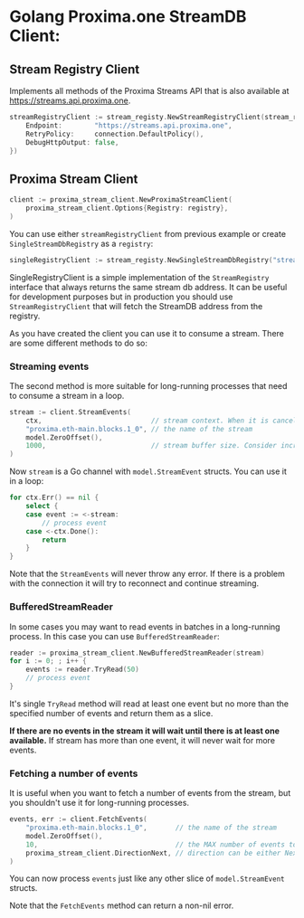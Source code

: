 # Golang Proxima.one StreamDB Client:

## Stream Registry Client
Implements all methods of the Proxima Streams API that is also available at https://streams.api.proxima.one.

```go
streamRegistryClient := stream_registy.NewStreamRegistryClient(stream_registy.Options{
    Endpoint:        "https://streams.api.proxima.one",
    RetryPolicy:     connection.DefaultPolicy(),
    DebugHttpOutput: false,
})
```

## Proxima Stream Client

```go
client := proxima_stream_client.NewProximaStreamClient(
	proxima_stream_client.Options{Registry: registry}, 
)
```
You can use either `streamRegistryClient` from previous example or create `SingleStreamDbRegistry` as a `registry`:
```go
singleRegistryClient := stream_registy.NewSingleStreamDbRegistry("streams.buh.apps.proxima.one:443")
```
SingleRegistryClient is a simple implementation of the `StreamRegistry` interface that always returns the same stream db address.
It can be useful for development purposes but in production you should use `StreamRegistryClient` that will fetch the StreamDB address from the registry.

As you have created the client you can use it to consume a stream. There are some different methods to do so:

### Streaming events
The second method is more suitable for long-running processes that need to consume a stream in a loop.
```go
stream := client.StreamEvents(
    ctx,                           // stream context. When it is cancelled the stream will be closed
    "proxima.eth-main.blocks.1_0", // the name of the stream
    model.ZeroOffset(),
    1000,                          // stream buffer size. Consider increasing it if you have unstable network connection
)
```
Now `stream` is a Go channel with `model.StreamEvent` structs. You can use it in a loop:
```go
for ctx.Err() == nil {
    select {
    case event := <-stream:
        // process event
    case <-ctx.Done():
        return
    }
}
```
Note that the `StreamEvents` will never throw any error. If there is a problem with the connection it will try to reconnect and continue streaming.

### BufferedStreamReader
In some cases you may want to read events in batches in a long-running process. In this case you can use `BufferedStreamReader`:
```go
reader := proxima_stream_client.NewBufferedStreamReader(stream)
for i := 0; ; i++ {
    events := reader.TryRead(50)
    // process event
}
```
It's single `TryRead` method will read at least one event but no more than the specified number of events and return them as a slice.

<b>If there are no events in the stream it will wait until there is at least one available.</b> If stream has more than one event, it will never wait for more events.

### Fetching a number of events
It is useful when you want to fetch a number of events from the stream, but you shouldn't use it for long-running processes.
```go
events, err := client.FetchEvents(
    "proxima.eth-main.blocks.1_0",       // the name of the stream
    model.ZeroOffset(),
    10,                                  // the MAX number of events to fetch
    proxima_stream_client.DirectionNext, // direction can be either Next or Last which means forward or backward
)
```
You can now process `events` just like any other slice of `model.StreamEvent` structs.

Note that the `FetchEvents` method can return a non-nil error.

